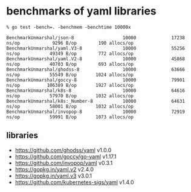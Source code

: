 # benchmarks of yaml libraries

```shell
% go test -bench=. -benchmem -benchtime 10000x

BenchmarkUnmarshal/json-8                  10000             17238 ns/op            9296 B/op        190 allocs/op
BenchmarkUnmarshal/yaml.V3-8               10000             55256 ns/op           49349 B/op        772 allocs/op
BenchmarkUnmarshal/yaml.V2-8               10000             45868 ns/op           40703 B/op        693 allocs/op
BenchmarkUnmarshal/ghodss-8                10000             63666 ns/op           55549 B/op       1024 allocs/op
BenchmarkUnmarshal/goccy-8                 10000             79901 ns/op          106389 B/op       1927 allocs/op
BenchmarkUnmarshal/k8s-8                   10000             64616 ns/op           57970 B/op       1032 allocs/op
BenchmarkUnmarshal/k8s:_Number-8           10000             64631 ns/op           58001 B/op       1032 allocs/op
BenchmarkUnmarshal/invopop-8               10000             72919 ns/op           59991 B/op       1073 allocs/op
```

## libraries

* <https://github.com/ghodss/yaml> v1.0.0
* <https://github.com/goccy/go-yaml> v1.17.1
* <https://github.com/invopop/yaml> v0.3.1
* <https://gopkg.in/yaml.v2> v2.4.0
* <https://gopkg.in/yaml.v3> v3.0.1
* <https://github.com/kubernetes-sigs/yaml> v1.4.0
